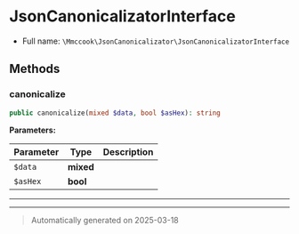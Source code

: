 
# JsonCanonicalizatorInterface





* Full name: `\Mmccook\JsonCanonicalizator\JsonCanonicalizatorInterface`



## Methods


### canonicalize



```php
public canonicalize(mixed $data, bool $asHex): string
```








**Parameters:**

| Parameter | Type | Description |
|-----------|------|-------------|
| `$data` | **mixed** |  |
| `$asHex` | **bool** |  |





***


***
> Automatically generated on 2025-03-18

